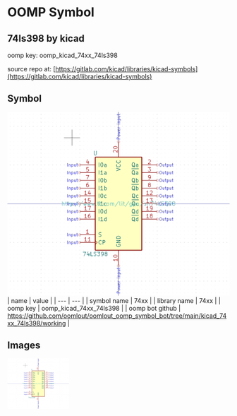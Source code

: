 # OOMP Symbol  
## 74ls398  by kicad  
  
oomp key: oomp_kicad_74xx_74ls398  
  
source repo at: [https://gitlab.com/kicad/libraries/kicad-symbols](https://gitlab.com/kicad/libraries/kicad-symbols)  
## Symbol  
  
[![working.png](working_600.png)](working.png)  
| name | value | 
| --- | --- | 
| symbol name | 74xx | 
| library name | 74xx | 
| oomp key | oomp_kicad_74xx_74ls398 | 
| oomp bot github | https://github.com/oomlout/oomlout_oomp_symbol_bot/tree/main/kicad_74xx_74ls398/working | 
## Images  
  
[![working.png](working_140.png)](working.png)  
